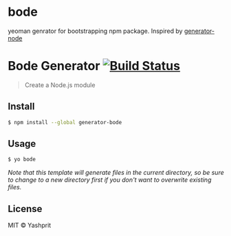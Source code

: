 # bode
yeoman genrator for bootstrapping npm package. Inspired by [generator-node](https://github.com/yeoman/generator-node) 

# Bode Generator [![Build Status](https://travis-ci.org/yashprit/bode.svg?branch=master)](https://travis-ci.org/yashprit/bode)

> Create a Node.js module


## Install

```sh
$ npm install --global generator-bode
```


## Usage

```sh
$ yo bode
```

*Note that this template will generate files in the current directory, so be sure to change to a new directory first if you don't want to overwrite existing files.*


## License

MIT © Yashprit

